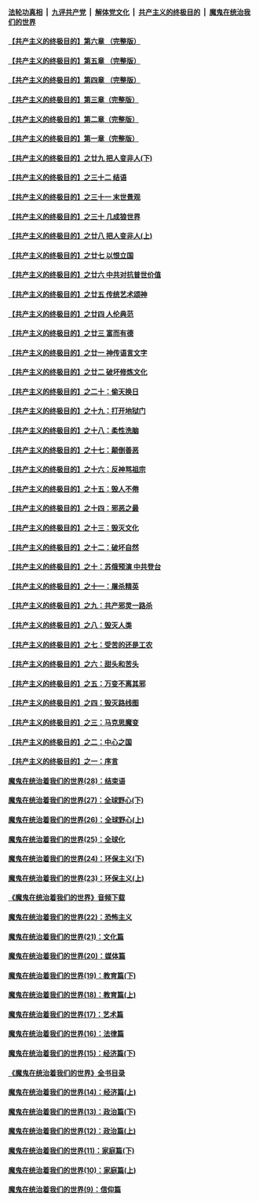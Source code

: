 ####  [法轮功真相](../../../../basic/blob/master/README.md?t=12240026) &nbsp;|&nbsp; [九评共产党](../../../../9ping.md/blob/master/README.md?t=12240026) &nbsp;|&nbsp; [解体党文化](../../../../jtdwh.md/blob/master/README.md?t=12240026)  &nbsp;|&nbsp; [共产主义的终极目的](../../../../gczydzjmd.md/blob/master/README.md?t=12240026) &nbsp;|&nbsp; [魔鬼在统治我们的世界](../../../../mgztzwmdsj.md/blob/master/README.md?t=12240026) 

#### [【共产主义的终极目的】第六章 （完整版）](../pages/nsc422/n11428913.md?t=12240026) 

#### [【共产主义的终极目的】第五章 （完整版）](../pages/nsc422/n11428912.md?t=12240026) 

#### [【共产主义的终极目的】第四章 （完整版）](../pages/nsc422/n11428907.md?t=12240026) 

#### [【共产主义的终极目的】第三章（完整版）](../pages/nsc422/n11428848.md?t=12240026) 

#### [【共产主义的终极目的】第二章（完整版）](../pages/nsc422/n11428831.md?t=12240026) 

#### [【共产主义的终极目的】第一章（完整版）](../pages/nsc422/n11417651.md?t=12240026) 

#### [【共产主义的终极目的】之廿九 把人变非人(下)](../pages/nsc422/n11344140.md?t=12240026) 

#### [【共产主义的终极目的】之三十二 结语](../pages/nsc422/n11360535.md?t=12240026) 

#### [【共产主义的终极目的】之三十一 末世景观](../pages/nsc422/n11351129.md?t=12240026) 

#### [【共产主义的终极目的】之三十 几成狼世界](../pages/nsc422/n11348280.md?t=12240026) 

#### [【共产主义的终极目的】之廿八 把人变非人(上)](../pages/nsc422/n11340492.md?t=12240026) 

#### [【共产主义的终极目的】之廿七 以恨立国](../pages/nsc422/n11336944.md?t=12240026) 

#### [【共产主义的终极目的】之廿六 中共对抗普世价值](../pages/nsc422/n11324785.md?t=12240026) 

#### [【共产主义的终极目的】之廿五 传统艺术颂神](../pages/nsc422/n11296396.md?t=12240026) 

#### [【共产主义的终极目的】之廿四 人伦典范](../pages/nsc422/n11296397.md?t=12240026) 

#### [【共产主义的终极目的】之廿三 富而有德](../pages/nsc422/n11283598.md?t=12240026) 

#### [【共产主义的终极目的】之廿一 神传语言文字](../pages/nsc422/n11263265.md?t=12240026) 

#### [【共产主义的终极目的】之廿二 破坏修炼文化](../pages/nsc422/n11245728.md?t=12240026) 

#### [【共产主义的终极目的】之二十：偷天换日](../pages/nsc422/n11238846.md?t=12240026) 

#### [【共产主义的终极目的】之十九：打开地狱门](../pages/nsc422/n11206376.md?t=12240026) 

#### [【共产主义的终极目的】之十八：柔性洗脑](../pages/nsc422/n11199994.md?t=12240026) 

#### [【共产主义的终极目的】之十七：颠倒善恶](../pages/nsc422/n11179782.md?t=12240026) 

#### [【共产主义的终极目的】之十六：反神骂祖宗](../pages/nsc422/n11166798.md?t=12240026) 

#### [【共产主义的终极目的】之十五：毁人不倦](../pages/nsc422/n11166792.md?t=12240026) 

#### [【共产主义的终极目的】之十四：邪恶之最](../pages/nsc422/n11150249.md?t=12240026) 

#### [【共产主义的终极目的】之十三：毁灭文化](../pages/nsc422/n11135227.md?t=12240026) 

#### [【共产主义的终极目的】之十二：破坏自然](../pages/nsc422/n11135214.md?t=12240026) 

#### [【共产主义的终极目的】之十：苏俄预演 中共登台](../pages/nsc422/n11118424.md?t=12240026) 

#### [【共产主义的终极目的】之十一：屠杀精英](../pages/nsc422/n11118442.md?t=12240026) 

#### [【共产主义的终极目的】之九：共产邪灵一路杀](../pages/nsc422/n11114139.md?t=12240026) 

#### [【共产主义的终极目的】之八：毁灭人类](../pages/nsc422/n11108503.md?t=12240026) 

#### [【共产主义的终极目的】之七：受苦的还是工农](../pages/nsc422/n11101809.md?t=12240026) 

#### [【共产主义的终极目的】之六：甜头和苦头](../pages/nsc422/n11096971.md?t=12240026) 

#### [【共产主义的终极目的】之五：万变不离其邪](../pages/nsc422/n11091285.md?t=12240026) 

#### [【共产主义的终极目的】之四：毁灭路线图](../pages/nsc422/n11086284.md?t=12240026) 

#### [【共产主义的终极目的】之三：马克思魔变](../pages/nsc422/n11061941.md?t=12240026) 

#### [【共产主义的终极目的】之二：中心之国](../pages/nsc422/n11047728.md?t=12240026) 

#### [【共产主义的终极目的】之一：序言](../pages/nsc422/n11086077.md?t=12240026) 

#### [魔鬼在统治着我们的世界(28)：结束语](../pages/nsc422/n10936246.md?t=12240026) 

#### [魔鬼在统治着我们的世界(27)：全球野心(下)](../pages/nsc422/n10928319.md?t=12240026) 

#### [魔鬼在统治着我们的世界(26)：全球野心(上)](../pages/nsc422/n10900318.md?t=12240026) 

#### [魔鬼在统治着我们的世界(25)：全球化](../pages/nsc422/n10788205.md?t=12240026) 

#### [魔鬼在统治着我们的世界(24)：环保主义(下)](../pages/nsc422/n10695307.md?t=12240026) 

#### [魔鬼在统治着我们的世界(23)：环保主义(上)](../pages/nsc422/n10688613.md?t=12240026) 

#### [《魔鬼在统治着我们的世界》音频下载](../pages/nsc422/n10635553.md?t=12240026) 

#### [魔鬼在统治着我们的世界(22)：恐怖主义](../pages/nsc422/n10614727.md?t=12240026) 

#### [魔鬼在统治着我们的世界(21)：文化篇](../pages/nsc422/n10597706.md?t=12240026) 

#### [魔鬼在统治着我们的世界(20)：媒体篇](../pages/nsc422/n10586579.md?t=12240026) 

#### [魔鬼在统治着我们的世界(19)：教育篇(下)](../pages/nsc422/n10564808.md?t=12240026) 

#### [魔鬼在统治着我们的世界(18)：教育篇(上)](../pages/nsc422/n10526970.md?t=12240026) 

#### [魔鬼在统治着我们的世界(17)：艺术篇](../pages/nsc422/n10499093.md?t=12240026) 

#### [魔鬼在统治着我们的世界(16)：法律篇](../pages/nsc422/n10485969.md?t=12240026) 

#### [魔鬼在统治着我们的世界(15)：经济篇(下)](../pages/nsc422/n10469975.md?t=12240026) 

#### [《魔鬼在统治着我们的世界》全书目录](../pages/nsc422/n10464261.md?t=12240026) 

#### [魔鬼在统治着我们的世界(14)：经济篇(上)](../pages/nsc422/n10457370.md?t=12240026) 

#### [魔鬼在统治着我们的世界(13)：政治篇(下)](../pages/nsc422/n10448270.md?t=12240026) 

#### [魔鬼在统治着我们的世界(12)：政治篇(上)](../pages/nsc422/n10444576.md?t=12240026) 

#### [魔鬼在统治着我们的世界(11)：家庭篇(下)](../pages/nsc422/n10440961.md?t=12240026) 

#### [魔鬼在统治着我们的世界(10)：家庭篇(上)](../pages/nsc422/n10435448.md?t=12240026) 

#### [魔鬼在统治着我们的世界(9)：信仰篇](../pages/nsc422/n10432159.md?t=12240026) 


